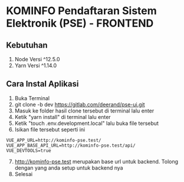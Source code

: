 # KOMINFO Pendaftaran Sistem Elektronik (PSE) - FRONTEND

## Kebutuhan

1. Node Versi ^12.5.0
2. Yarn Versi ^1.14.0

## Cara Instal Aplikasi

1. Buka Terminal
2. git clone -b dev https://gitlab.com/deerand/pse-ui.git
3. Masuk ke folder hasil clone tersebut di terminal lalu enter
4. Ketik "yarn install" di terminal lalu enter
5. Ketik "touch .env.development.local" lalu buka file tersebut
6. Isikan file tersebut seperti ini

```
VUE_APP_URL=http://kominfo-pse.test/
VUE_APP_BASE_API_URL=http://kominfo-pse.test/api/
VUE_DEVTOOLS=true
```

7. http://kominfo-pse.test merupakan base url untuk backend. Tolong dengan yang anda setup untuk backend nya
8. Selesai
